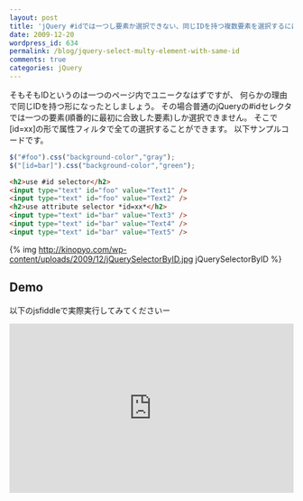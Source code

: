 ```yaml
---
layout: post
title: 'jQuery #idでは一つし要素か選択できない、同じIDを持つ複数要素を選択するには'
date: 2009-12-20
wordpress_id: 634
permalink: /blog/jquery-select-multy-element-with-same-id
comments: true
categories: jQuery
---
```


そもそもIDというのは一つのページ内でユニークなはずですが、
何らかの理由で同じIDを持つ形になったとしましょう。
その場合普通のjQueryの#idセレクタでは一つの要素(順番的に最初に合致した要素)しか選択できません。
そこで[id=xx]の形で属性フィルタで全ての選択することができます。
以下サンプルコードです。

```javascript
$("#foo").css("background-color","gray");
$("[id=bar]").css("background-color","green");
```

```html
<h2>use #id selector</h2>
<input type="text" id="foo" value="Text1" />
<input type="text" id="foo" value="Text2" />
<h2>use attribute selector *id=xx*</h2>
<input type="text" id="bar" value="Text3" />
<input type="text" id="bar" value="Text4" />
<input type="text" id="bar" value="Text5" />
```

{% img http://kinopyo.com/wp-content/uploads/2009/12/jQuerySelectorByID.jpg jQuerySelectorByID %}

## Demo
以下のjsfiddleで実際実行してみてくださいー

<iframe style="width: 100%; height: 300px" src="http://jsfiddle.net/kinopyo/T36Xt/embedded/" allowfullscreen="allowfullscreen" frameborder="0"></iframe>